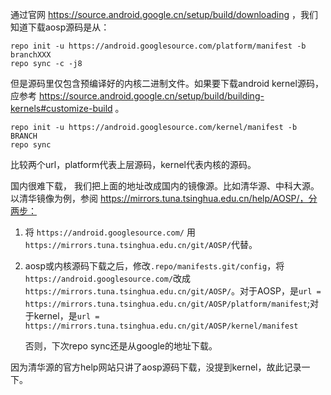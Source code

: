通过官网 https://source.android.google.cn/setup/build/downloading ，我们知道下载aosp源码是从：

```shell
repo init -u https://android.googlesource.com/platform/manifest -b branchXXX
repo sync -c -j8
```

但是源码里仅包含预编译好的内核二进制文件。如果要下载android kernel源码，应参考 https://source.android.google.cn/setup/build/building-kernels#customize-build 。

```shell
repo init -u https://android.googlesource.com/kernel/manifest -b BRANCH
repo sync
```

比较两个url，platform代表上层源码，kernel代表内核的源码。



国内很难下载， 我们把上面的地址改成国内的镜像源。比如清华源、中科大源。以清华镜像为例，参阅 https://mirrors.tuna.tsinghua.edu.cn/help/AOSP/，分两步：

1. 将 `https://android.googlesource.com/` 用 `https://mirrors.tuna.tsinghua.edu.cn/git/AOSP/`代替。

2. aosp或内核源码下载之后，修改`.repo/manifests.git/config`，将`https://android.googlesource.com/`改成`https://mirrors.tuna.tsinghua.edu.cn/git/AOSP/`。对于AOSP，是`url = https://mirrors.tuna.tsinghua.edu.cn/git/AOSP/platform/manifest`;对于kernel，是`url = https://mirrors.tuna.tsinghua.edu.cn/git/AOSP/kernel/manifest`

   否则，下次repo sync还是从google的地址下载。

因为清华源的官方help网站只讲了aosp源码下载，没提到kernel，故此记录一下。

